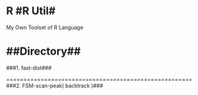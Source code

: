 R
#R Util#
==============================================

My Own Toolset of R Language

##Directory##
======================================================
###1. fast-dist###




	

======================================================
###2. FSM-scan-peak( backtrack )###